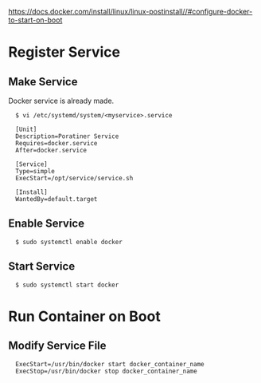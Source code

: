 https://docs.docker.com/install/linux/linux-postinstall//#configure-docker-to-start-on-boot

# Register Service

## Make Service
Docker service is already made.
```
  $ vi /etc/systemd/system/<myservice>.service
```
```
  [Unit]
  Description=Poratiner Service
  Requires=docker.service
  After=docker.service

  [Service]
  Type=simple
  ExecStart=/opt/service/service.sh

  [Install]
  WantedBy=default.target
```

## Enable Service
```
  $ sudo systemctl enable docker
```

## Start Service
```
  $ sudo systemctl start docker
```

# Run Container on Boot
## Modify Service File
```
  ExecStart=/usr/bin/docker start docker_container_name
  ExecStop=/usr/bin/docker stop docker_container_name
```
